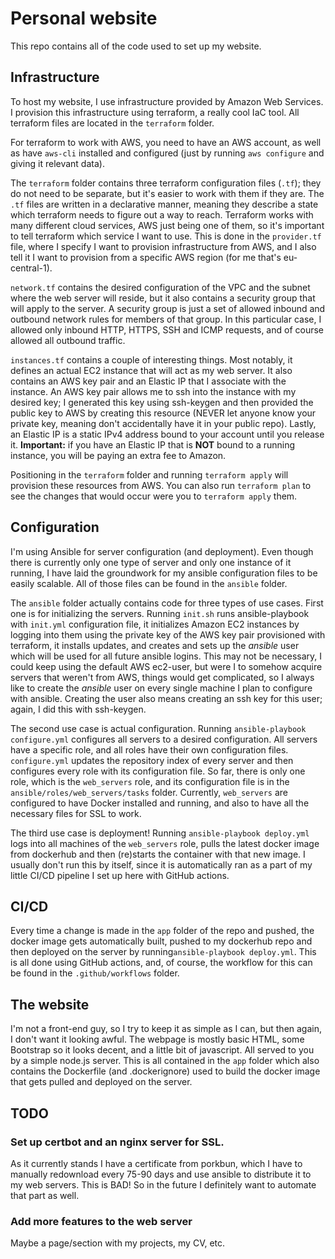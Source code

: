 # Personal website

This repo contains all of the code used to set up my website.

## Infrastructure

To host my website, I use infrastructure provided by Amazon Web Services. I provision this infrastructure using terraform, a really cool IaC tool. All terraform files are located in the `terraform` folder.

For terraform to work with AWS, you need to have an AWS account, as well as have `aws-cli` installed and configured (just by running `aws configure` and giving it relevant data).

The `terraform` folder contains three terraform configuration files (`.tf`); they do not need to be separate, but it's easier to work with them if they are. The `.tf` files are written in a declarative manner, meaning they describe a state which terraform needs to figure out a way to reach. Terraform works with many different cloud services, AWS just being one of them, so it's important to tell terraform which service I want to use. This is done in the `provider.tf` file, where I specify I want to provision infrastructure from AWS, and I also tell it I want to provision from a specific AWS region (for me that's eu-central-1).

`network.tf` contains the desired configuration of the VPC and the subnet where the web server will reside, but it also contains a security group that will apply to the server. A security group is just a set of allowed inbound and outbound network rules for members of that group. In this particular case, I allowed only inbound HTTP, HTTPS, SSH and ICMP requests, and of course allowed all outbound traffic.

`instances.tf` contains a couple of interesting things. Most notably, it defines an actual EC2 instance that will act as my web server. It also contains an AWS key pair and an Elastic IP that I associate with the instance. An AWS key pair allows me to ssh into the instance with my desired key; I generated this key using ssh-keygen and then provided the public key to AWS by creating this resource (NEVER let anyone know your private key, meaning don't accidentally have it in your public repo). Lastly, an Elastic IP is a static IPv4 address bound to your account until you release it. **Important:** if you have an Elastic IP that is **NOT** bound to a running instance, you will be paying an extra fee to Amazon.

Positioning in the `terraform` folder and running `terraform apply` will provision these resources from AWS. You can also run `terraform plan` to see the changes that would occur were you to `terraform apply` them.

## Configuration

I'm using Ansible for server configuration (and deployment). Even though there is currently only one type of server and only one instance of it running, I have laid the groundwork for my ansible configuration files to be easily scalable. All of those files can be found in the `ansible` folder.

The `ansible` folder actually contains code for three types of use cases. First one is for initializing the servers. Running `init.sh` runs ansible-playbook with `init.yml` configuration file, it initializes Amazon EC2 instances by logging into them using the private key of the AWS key pair provisioned with terraform, it installs updates, and creates and sets up the _ansible_ user which will be used for all future ansible logins. This may not be necessary, I could keep using the default AWS ec2-user, but were I to somehow acquire servers that weren't from AWS, things would get complicated, so I always like to create the _ansible_ user on every single machine I plan to configure with ansible. Creating the user also means creating an ssh key for this user; again, I did this with ssh-keygen.

The second use case is actual configuration. Running `ansible-playbook configure.yml` configures all servers to a desired configuration. All servers have a specific role, and all roles have their own configuration files. `configure.yml` updates the repository index of every server and then configures every role with its configuration file. So far, there is only one role, which is the `web_servers` role, and its configuration file is in the `ansible/roles/web_servers/tasks` folder. Currently, `web_servers` are configured to have Docker installed and running, and also to have all the necessary files for SSL to work.

The third use case is deployment! Running `ansible-playbook deploy.yml` logs into all machines of the `web_servers` role, pulls the latest docker image from dockerhub and then (re)starts the container with that new image. I usually don't run this by itself, since it is automatically ran as a part of my little CI/CD pipeline I set up here with GitHub actions.

## CI/CD

Every time a change is made in the `app` folder of the repo and pushed, the docker image gets automatically built, pushed to my dockerhub repo and then deployed on the server by running`ansible-playbook deploy.yml`. This is all done using GitHub actions, and, of course, the workflow for this can be found in the `.github/workflows` folder.

## The website

I'm not a front-end guy, so I try to keep it as simple as I can, but then again, I don't want it looking awful. The webpage is mostly basic HTML, some Bootstrap so it looks decent, and a little bit of javascript. All served to you by a simple node.js server. This is all contained in the `app` folder which also contains the Dockerfile (and .dockerignore) used to build the docker image that gets pulled and deployed on the server.

## TODO

### Set up certbot and an nginx server for SSL.
As it currently stands I have a certificate from porkbun, which I have to manually redownload every 75-90 days and use ansible to distribute it to my web servers. This is BAD! So in the future I definitely want to automate that part as well.

### Add more features to the web server

Maybe a page/section with my projects, my CV, etc.
